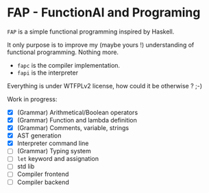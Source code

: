 FAP - FunctionAl and Programing
===============================

`FAP` is a simple functional programming inspired by Haskell.

It only purpose is to improve my (maybe yours !) understanding of functional
programming. Nothing more.

- `fapc` is the compiler implementation.
- `fapi` is the interpreter

Everything is under WTFPLv2 license, how could it be otherwise ? ;-)

Work in progress:

- [X] (Grammar) Arithmetical/Boolean operators
- [X] (Grammar) Function and lambda definition
- [X] (Grammar) Comments, variable, strings
- [X] AST generation
- [X] Interpreter command line
- [ ] (Grammar) Typing system
- [ ] `let` keyword and assignation
- [ ] std lib
- [ ] Compiler frontend
- [ ] Compiler backend
